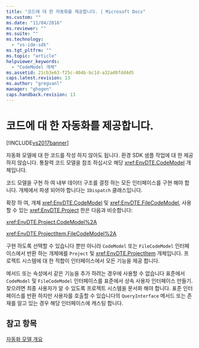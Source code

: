 ```yaml
---
title: "코드에 대 한 자동화를 제공합니다. | Microsoft Docs"
ms.custom: ""
ms.date: "11/04/2016"
ms.reviewer: ""
ms.suite: ""
ms.technology: 
  - "vs-ide-sdk"
ms.tgt_pltfrm: ""
ms.topic: "article"
helpviewer_keywords: 
  - "CodeModel 개체"
ms.assetid: 21cb3e63-f25c-404b-bc1d-a32ad0fdd4d5
caps.latest.revision: 13
ms.author: "gregvanl"
manager: "ghogen"
caps.handback.revision: 13
---
```

# 코드에 대 한 자동화를 제공합니다.
[!INCLUDE[vs2017banner](../../code-quality/includes/vs2017banner.md)]

자동화 모델에 대 한 코드를 작성 하지 않아도 됩니다.  환경 SDK 샘플 작업에 대 한 제공 하지 않습니다.  통찰력 코드 모델을 참조 하십시오 해당 <xref:EnvDTE.CodeModel> 개체입니다.  
  
 코드 모델을 구현 하 여 내부 데이터 구조를 결정 하는 모든 인터페이스를 구현 해야 합니다.  개체에서 파생 되어야 합니다는 `IDispatch` 클래스입니다.  
  
 확장 하 여, 개체 <xref:EnvDTE.CodeModel> 및 <xref:EnvDTE.FileCodeModel>, 사용할 수 있는 <xref:EnvDTE.Project> 한은 다음과 비슷합니다:  
  
 <xref:EnvDTE.Project.CodeModel%2A>  
  
 <xref:EnvDTE.ProjectItem.FileCodeModel%2A>  
  
 구현 하도록 선택할 수 있습니다 뿐만 아니라 `CodeModel` 또는 `FileCodeModel` 인터페이스에서 반환 하는 개체에를 `Project` 및 <xref:EnvDTE.ProjectItem> 개체입니다.  프로젝트 시스템에 대 한 적합이 인터페이스에서 모든 기능을 제공 합니다.  
  
 메서드 또는 속성에서 같은 기능을 추가 하려는 경우에 사용할 수 없습니다 표준에서 `CodeModel` 및 `FileCodeModel` 인터페이스를 표준에서 상속 사용자 인터페이스 만들기.  찾으려면 최종 사용자가 알 수 있도록 프로젝트 시스템을 문서화 해야 합니다.  표준 인터페이스를 반환 하지만 사용자를 호출할 수 있습니다의 `QueryInterface` 메서드 또는 존재를 알고 있는 경우 해당 인터페이스에 캐스팅 합니다.  
  
## 참고 항목  
 [자동화 모델 개요](../../extensibility/internals/automation-model-overview.md)